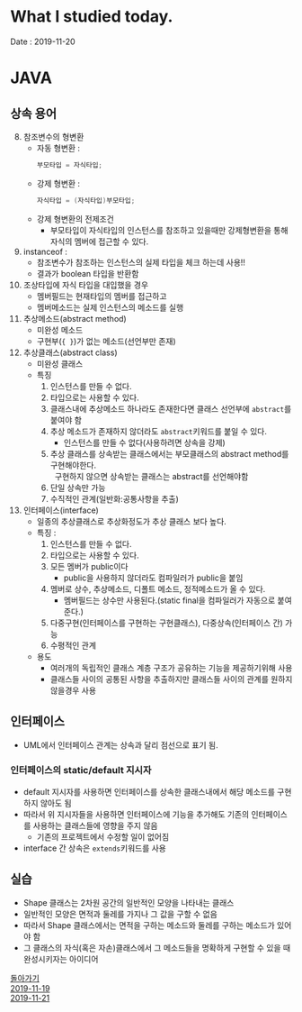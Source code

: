 # What I studied today.
Date : 2019-11-20

# JAVA
## 상속 용어
8. 참조변수의 형변환
    * 자동 형변환 : 
        ```java
        부모타입 = 자식타입;
        ```
    * 강제 형변환 :
        ```java
        자식타입 = (자식타입)부모타입;
        ```
    * 강제 형변환의 전제조건
        * 부모타입이 자식타입의 인스턴스를 참조하고 있을때만 강제형변환을 통해 자식의 멤버에 접근할 수 있다.
9. instanceof : 
    * 참조변수가 참조하는 인스턴스의 실제 타입을 체크 하는데 사용!!
    * 결과가 boolean 타입을 반환함
10. 조상타입에 자식 타입을 대입했을 경우
    * 멤버필드는 현재타입의 멤버를 접근하고
    * 멤버메소드는 실제 인스턴스의 메소드를 실행
11. 추상메소드(abstract method)
    * 미완성 메소드
    * 구현부(`{ }`)가 없는 메소드(선언부만 존재)
12. 추상클래스(abstract class)
    * 미완성 클래스
    * 특징
        1. 인스턴스를 만들 수 없다.
        2. 타입으로는 사용할 수 있다.
        3. 클래스내에 추상메소드 하나라도 존재한다면 
        클래스 선언부에 `abstract`를 붙여야 함
        4. 추상 메소드가 존재하지 않더라도 `abstract`키워드를 붙일 수 있다.
            * 인스턴스를 만들 수 없다(사용하려면 상속을 강제)
        5. 추상 클래스를 상속받는 클래스에서는 부모클래스의 abstract method를 구현해야한다.  
        &nbsp;&nbsp;구현하지 않으면 상속받는 클래스는 abstract를 선언해야함
		6. 단일 상속만 가능
		7. 수직적인 관계(일반화:공통사항을 추출)
13. 인터페이스(interface)
    * 일종의 추상클래스로 추상화정도가 추상 클래스 보다 높다.
    * 특징 :
		1. 인스턴스를 만들 수 없다.
		2. 타입으로는 사용할 수 있다.
		3. 모든 멤버가 public이다 
			* public을 사용하지 않더라도 컴파일러가 public을 붙임
		4. 멤버로 상수, 추상메소드, 디폴트 메소드, 정적메소드가 올 수 있다.
			- 멤버필드는 상수만 사용된다.(static final을 컴파일러가 자동으로 붙여준다.)
		5. 다중구현(인터페이스를 구현하는 구현클래스), 다중상속(인터페이스 간) 가능
		6. 수평적인 관계
	* 용도
    	* 여러개의 독립적인 클래스 계층 구조가 공유하는 기능을 제공하기위해 사용
    	* 클래스들 사이의 공통된 사항을 추출하지만 클래스들 사이의 관계를 원하지 않을경우 사용
## 인터페이스
* UML에서 인터페이스 관계는 상속과 달리 점선으로 표기 됨.
### 인터페이스의 static/default 지시자
* default 지시자를 사용하면 인터페이스를 상속한 클래스내에서 해당 메소드를 구현하지 않아도 됨
* 따라서 위 지시자들을 사용하면 인터페이스에 기능을 추가해도 기존의 인터페이스를 사용하는 클래스들에 영향을 주지 않음
    * 기존의 프로젝트에서 수정할 일이 없어짐
* interface 간 상속은   `extends`키워드를 사용

## 실습
- Shape 클래스는 2차원 공간의 일반적인 모양을 나타내는 클래스
- 일반적인 모양은 면적과 둘레를 가지나 그 값을 구할 수 없음
- 따라서 Shape 클래스에서는 면적을 구하는 메소드와 둘레를 구하는 메소드가 있어야 함
- 그 클래스의 자식(혹은 자손)클래스에서 그 메소드들을 명확하게 구현할 수 있을 때 완성시키자는 아이디어


[돌아가기](../README.md)  
[2019-11-19](whatIStudied_191119.md)  
[2019-11-21](whatIStudied_191121.md) 